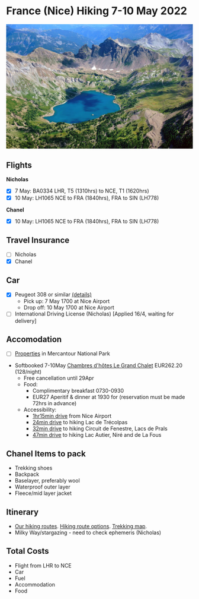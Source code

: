 # France (Nice) Hiking 7-10 May 2022

![](/static/2022-05/mercantour-national-park.jpg)

## Flights

**Nicholas**

- [x] 7 May: BA0334 LHR, T5 (1310hrs) to NCE, T1 (1620hrs)
- [x] 10 May: LH1065 NCE to FRA (1840hrs), FRA to SIN (LH778)

**Chanel**

- [x] 10 May: LH1065 NCE to FRA (1840hrs), FRA to SIN (LH778)


## Travel Insurance

- [ ] Nicholas
- [x] Chanel

## Car

- [x] Peugeot 308 or similar [(details)][car]
  - Pick up: 7 May 1700 at Nice Airport
  - Drop off: 10 May 1700 at Nice Airport
- [ ] International Driving License (Nicholas) [Applied 16/4, waiting for delivery]

## Accomodation

- [ ] [Properties][properties] in Mercantour National Park
- Softbooked 7-10May [Chambres d'hôtes Le Grand Chalet][hotel] EUR262.20 (128/night)
    - Free cancellation until 29Apr
    - Food: 
        - Complimentary breakfast 0730-0930 
        - EUR27 Aperitif & dinner at 1930 for  (reservation must be made 72hrs in advance)
    - Accessibility:
        - [1hr15min drive][nice-to-hotel] from Nice Airport
        - [24min drive][hotel-to-hike1] to hiking Lac de Trécolpas
        - [32min drive][hotel-to-hike2] to hiking Circuit de Fenestre, Lacs de Prals
        - [47min drive][hotel-to-hike3] to hiking Lac Autier, Niré and de La Fous

## Chanel Items to pack

- Trekking shoes
- Backpack
- Baselayer, preferably wool
- Waterproof outer layer
- Fleece/mid layer jacket

## Itinerary

- [Our hiking routes][our-hiking-routes]. [Hiking route options][hiking-routes]. [Trekking map][trekking-map].
- Milky Way/stargazing - need to check ephemeris (Nicholas)

## Total Costs
- Flight from LHR to NCE
- Car
- Fuel
- Accommodation
- Food 

[car]: https://www.klook.com/en-SG/voucher/KLK3789734420?lang=en_SG&token=0b0d2960-c0b8-44ea-6e89-901de5693a45&c=system_email&pid=email
[hotel]: https://secure.booking.com/myreservations.en-gb.html?aid=304142;label=gen173nr-1FCAEoggI46AdIM1gEaMkBiAEBmAEJuAEXyAEM2AEB6AEB-AEMiAIBqAIDuAKm5O2SBsACAdICJDJlY2Q4ZDYwLTUxMmYtNDQ3ZC1iMGVlLWMwNWI5NzdiZDNjYdgCBuACAQ;sid=7cac10f4d05cbbae03cc85e6295fde9c;auth_key=T16tVU7bJrMJJxai&;label=from_conf_1
[properties]: https://www.booking.com/searchresults.en-gb.html?aid=304142&label=gen173nr-1BCAEoggI46AdIM1gEaMkBiAEBmAEJuAEXyAEM2AEB6AEBiAIBqAIDuAKm5O2SBsACAdICJDJlY2Q4ZDYwLTUxMmYtNDQ3ZC1iMGVlLWMwNWI5NzdiZDNjYdgCBeACAQ&lang=en-gb&sid=5ad5ea96dc2d619c8272bbd7f2bc4453&sb=1&src=hotel&src_elem=sb&error_url=https%3A%2F%2Fwww.booking.com%2Fhotel%2Ffr%2Fle-grand-chalet-valdeblore.en-gb.html%3Faid%3D304142%3Blabel%3Dgen173nr-1BCAEoggI46AdIM1gEaMkBiAEBmAEJuAEXyAEM2AEB6AEBiAIBqAIDuAKm5O2SBsACAdICJDJlY2Q4ZDYwLTUxMmYtNDQ3ZC1iMGVlLWMwNWI5NzdiZDNjYdgCBeACAQ%3Bsid%3D5ad5ea96dc2d619c8272bbd7f2bc4453%3Ball_sr_blocks%3D237813001_178046859_2_1_0%3Bcheckin%3D2022-05-07%3Bcheckout%3D2022-05-09%3Bdest_id%3D3313%3Bdest_type%3Dregion%3Bgroup_adults%3D2%3Bgroup_children%3D0%3Bhapos%3D1%3Bhighlighted_blocks%3D237813001_178046859_2_1_0%3Bhpos%3D1%3Bmatching_block_id%3D237813001_178046859_2_1_0%3Bno_rooms%3D1%3Breq_adults%3D2%3Breq_children%3D0%3Broom1%3DA%252CA%3Bsb_price_type%3Dtotal%3Bsr_order%3Dpopularity%3Bsr_pri_blocks%3D237813001_178046859_2_1_0__17720%3Bsrepoch%3D1650160200%3Bsrpvid%3Ded8f0ce3ba7c0157%3Btype%3Dtotal%3Bucfs%3D1%26%3B&highlighted_hotels=2378130&hp_sbox=1&ss=Valdeblore&is_ski_area=0&ssne=Valdeblore&ssne_untouched=Valdeblore&dest_id=3313&dest_type=region&checkin_year=2022&checkin_month=5&checkin_monthday=7&checkout_year=2022&checkout_month=5&checkout_monthday=10&group_adults=2&group_children=0&no_rooms=1&from_sf=1
[hiking-routes]: https://www.hika.app/explore?latitude=44.15215339999999&longitude=7.001411599999999&locality=France
[our-hiking-routes]: https://www.google.com/maps/d/viewer?mid=110bE46beRht3PU2x6XfYhVFYqQdaD4gS&ll=44.14368121724446%2C7.187836335386026&z=11
[trekking-map]: https://www.openstreetmap.org/relation/1024511#map=10/44.1674/7.0615
[nice-to-hotel]: https://www.google.com/maps/dir/SIXT+-+Nice+a%C3%A9roport,+Nice,+France/Chambre+d'h%C3%B4tes+Le+Grand+Chalet,+Route+de+la+Colmiane,+06420+Valdeblore,+France/@43.8697843,6.8896862,10z/data=!3m1!4b1!4m14!4m13!1m5!1m1!1s0x12cdd11897ae99f3:0x5078f690abc54f12!2m2!1d7.2127064!2d43.6650582!1m5!1m1!1s0x12cdaeebe29ef0f3:0xa4732f3636468109!2m2!1d7.2060124!2d44.0736181!3e0
[hotel-to-hike1]:https://www.google.com/maps/dir/Chambre+d'h%C3%B4tes+Le+Grand+Chalet,+Route+de+la+Colmiane,+06420+Valdeblore,+France/44.10817,+7.31037/@44.0924766,7.2230524,13z/data=!3m2!4b1!5s0x12cdd115fb73100d:0x135e375c31f2d70c!4m12!4m11!1m5!1m1!1s0x12cdaeebe29ef0f3:0xa4732f3636468109!2m2!1d7.2060124!2d44.0736181!1m3!2m2!1d7.31037!2d44.10817!3e0
[hotel-to-hike2]: https://www.google.com/maps/dir/Chambre+d'h%C3%B4tes+Le+Grand+Chalet,+Route+de+la+Colmiane,+06420+Valdeblore,+France/44.09545,+7.35564/@44.0833171,7.2467236,13z/data=!3m1!4b1!4m12!4m11!1m5!1m1!1s0x12cdaeebe29ef0f3:0xa4732f3636468109!2m2!1d7.2060124!2d44.0736181!1m3!2m2!1d7.35564!2d44.09545!3e0
[hotel-to-hike3]: https://www.google.com/maps/dir/Chambre+d'h%C3%B4tes+Le+Grand+Chalet,+Route+de+la+Colmiane,+06420+Valdeblore,+France/44.07368,+7.39971/@44.0517609,7.2678005,13z/data=!3m1!4b1!4m12!4m11!1m5!1m1!1s0x12cdaeebe29ef0f3:0xa4732f3636468109!2m2!1d7.2060124!2d44.0736181!1m3!2m2!1d7.39971!2d44.07368!3e0